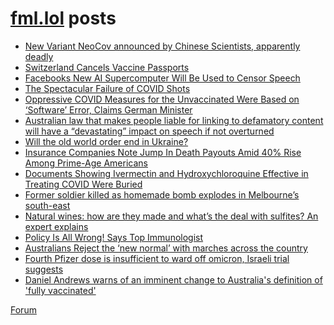 # [fml.lol](https://fml.lol) posts
<!-- BLOG-POST-LIST:START -->
- [New Variant NeoCov announced by Chinese Scientists, apparently deadly](https://fml.lol/new-variant-neocov-announced-by-chinese-scientists-apparently-deadly/)
- [Switzerland Cancels Vaccine Passports](https://fml.lol/switzerland-cancels-vaccine-passports/)
- [Facebooks New AI Supercomputer Will Be Used to Censor Speech](https://fml.lol/facebooks-new-ai-supercomputer-will-be-used-to-censor-speech/)
- [The Spectacular Failure of COVID Shots](https://fml.lol/the-spectacular-failure-of-covid-shots/)
- [Oppressive COVID Measures for the Unvaccinated Were Based on ‘Software’ Error, Claims German Minister](https://fml.lol/oppressive-covid-measures-for-the-unvaccinated-were-based-on-software-error-claims-german-minister/)
- [Australian law that makes people liable for linking to defamatory content will have a “devastating” impact on speech if not overturned](https://fml.lol/australian-law-that-makes-people-liable-for-linking-to-defamatory-content-will-have-a-devastating-impact-on-speech-if-not-overturned/)
- [Will the old world order end in Ukraine?](https://fml.lol/will-the-old-world-order-end-in-ukraine/)
- [Insurance Companies Note Jump In Death Payouts Amid 40% Rise Among Prime-Age Americans](https://fml.lol/insurance-companies-note-jump-in-death-payouts-amid-40-rise-among-prime-age-americans/)
- [Documents Showing Ivermectin and Hydroxychloroquine Effective in Treating COVID Were Buried](https://fml.lol/documents-showing-ivermectin-and-hydroxychloroquine-effective-in-treating-covid-were-buried/)
- [Former soldier killed as homemade bomb explodes in Melbourne’s south-east](https://fml.lol/former-soldier-killed-as-homemade-bomb-explodes-in-melbournes-south-east/)
- [Natural wines: how are they made and what’s the deal with sulfites? An expert explains](https://fml.lol/natural-wines-how-are-they-made/)
- [Policy Is All Wrong! Says Top Immunologist](https://fml.lol/policy-is-all-wrong-says-top-immunologist/)
- [Australians Reject the ‘new normal’ with marches across the country](https://fml.lol/australians-reject-the-new-normal-with-marches-across-the-country/)
- [Fourth Pfizer dose is insufficient to ward off omicron, Israeli trial suggests](https://fml.lol/fourth-pfizer-dose-is-insufficient-to-ward-off-omicron-israeli-trial-suggests/)
- [Daniel Andrews warns of an imminent change to Australia&#39;s definition of &#39;fully vaccinated&#39;](https://fml.lol/daniel-andrews-warns-of-an-imminent-change-to-australias-definition-of-fully-vaccinated/)
<!-- BLOG-POST-LIST:END -->

[Forum](https://forum.fml.lol)

